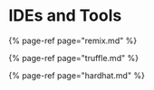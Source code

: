 # IDEs and Tools

{% page-ref page="remix.md" %}

{% page-ref page="truffle.md" %}

{% page-ref page="hardhat.md" %}

